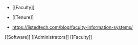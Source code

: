   - [[Faculty]]
  - [[Tenure]]

  - https://listedtech.com/blog/faculty-information-systems/

[[Software]]
[[Administrators]]
[[Faculty]]